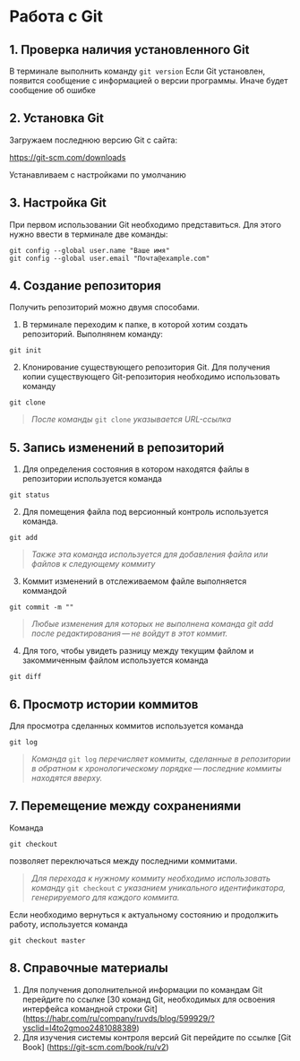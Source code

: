 # **Работа с Git**
## **1. Проверка наличия установленного Git**
В терминале выполнить команду `git version`
Если  Git установлен, появится сообщение с информацией о версии программы. Иначе будет сообщение об ошибке
## **2. Установка Git**
Загружаем последнюю версию Git с сайта:

https://git-scm.com/downloads

Устанавливаем с настройками по умолчанию
## **3. Настройка Git**
При первом использовании Git необходимо представиться. Для этого нужно ввести в терминале две команды: 
```
git config --global user.name "Ваше имя"
git config --global user.email "Почта@example.com" 
```
## **4. Создание репозитория**
Получить репозиторий можно двумя способами.
1. В терминале переходим к папке, в которой хотим создать репозиторий. Выполнянем команду:
```
git init
```

2. Клонирование существующего репозитория Git.
Для получения копии существующего Git-репозитория необходимо использовать команду 
```
git clone
```
>*После команды* `git clone` *указывается URL-ссылка*
## **5. Запись изменений в репозиторий**
1. Для определения состояния в котором находятся файлы в репозитории используется команда
```
git status
```
2. Для помещения файла под версионный контроль используется команда. 
```
git add
```
>*Также эта команда используется для добавления файла или файлов к следующему коммиту*

3. Коммит изменений в отслеживаемом файле выполняется коммандой
```
git commit -m ""
```
>*Любые изменения  для которых  не выполнена команда git add после редактирования — не войдут в этот коммит.*

4. Для того, чтобы увидеть разницу между текущим файлом и закоммиченным файлом используется команда
```
git diff
```
## **6. Просмотр истории коммитов**
Для просмотра сделанных коммитов используется команда
```
git log
```
>*Команда* `git log` *перечисляет коммиты, сделанные в репозитории в обратном к хронологическому порядке — последние коммиты находятся вверху.*
## **7. Перемещение между сохранениями**
Команда 
```
git checkout
```
позволяет переключаться между последними коммитами.

>*Для перехода к нужному коммиту необходимо использовать команду* `git checkout` *с указанием уникального идентификатора, генерируемого для каждого коммита.*

Если необходимо вернуться к актуальному состоянию и продолжить работу, используется команда
```
git checkout master
```
## **8. Справочные материалы**
1. Для получения дополнительной информации по командам Git перейдите по ссылке [30 команд Git, необходимых для освоения интерфейса командной строки Git] (https://habr.com/ru/company/ruvds/blog/599929/?ysclid=l4to2gmoo2481088389)
2. Для изучения системы контроля версий Git перейдите по ссылке [Git Book] (https://git-scm.com/book/ru/v2)
